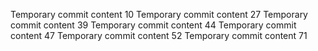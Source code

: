 Temporary commit content 10
Temporary commit content 27
Temporary commit content 39
Temporary commit content 44
Temporary commit content 47
Temporary commit content 52
Temporary commit content 71
